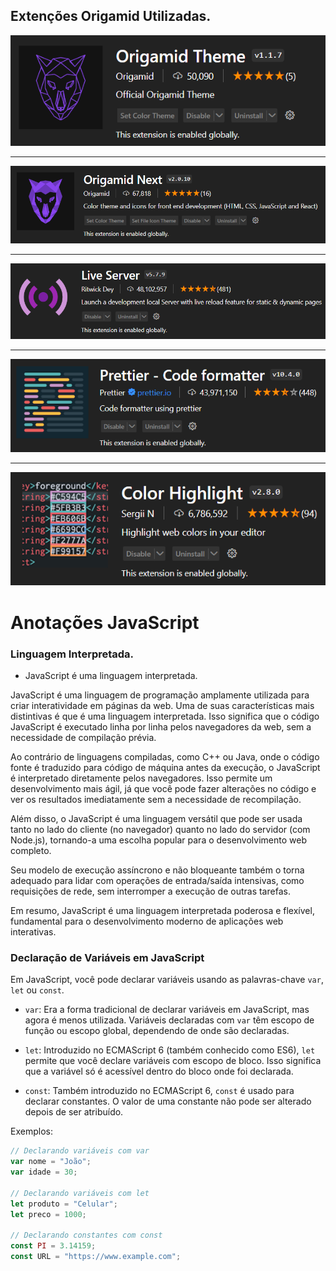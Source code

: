 ## Extenções Origamid Utilizadas.

![alt text](image.png)

---

![alt text](image-1.png)

---

![alt text](image-2.png)

---

![alt text](image-3.png)

---

![alt text](image-4.png)

# Anotações JavaScript

### Linguagem Interpretada.

- JavaScript é uma linguagem interpretada.

JavaScript é uma linguagem de programação amplamente utilizada para criar interatividade em páginas da web. Uma de suas características mais distintivas é que é uma linguagem interpretada. Isso significa que o código JavaScript é executado linha por linha pelos navegadores da web, sem a necessidade de compilação prévia.

Ao contrário de linguagens compiladas, como C++ ou Java, onde o código fonte é traduzido para código de máquina antes da execução, o JavaScript é interpretado diretamente pelos navegadores. Isso permite um desenvolvimento mais ágil, já que você pode fazer alterações no código e ver os resultados imediatamente sem a necessidade de recompilação.

Além disso, o JavaScript é uma linguagem versátil que pode ser usada tanto no lado do cliente (no navegador) quanto no lado do servidor (com Node.js), tornando-a uma escolha popular para o desenvolvimento web completo.

Seu modelo de execução assíncrono e não bloqueante também o torna adequado para lidar com operações de entrada/saída intensivas, como requisições de rede, sem interromper a execução de outras tarefas.

Em resumo, JavaScript é uma linguagem interpretada poderosa e flexível, fundamental para o desenvolvimento moderno de aplicações web interativas.

### Declaração de Variáveis em JavaScript

Em JavaScript, você pode declarar variáveis usando as palavras-chave `var`, `let` ou `const`.

- `var`: Era a forma tradicional de declarar variáveis em JavaScript, mas agora é menos utilizada. Variáveis declaradas com `var` têm escopo de função ou escopo global, dependendo de onde são declaradas.

- `let`: Introduzido no ECMAScript 6 (também conhecido como ES6), `let` permite que você declare variáveis com escopo de bloco. Isso significa que a variável só é acessível dentro do bloco onde foi declarada.

- `const`: Também introduzido no ECMAScript 6, `const` é usado para declarar constantes. O valor de uma constante não pode ser alterado depois de ser atribuído.

Exemplos:

```javascript
// Declarando variáveis com var
var nome = "João";
var idade = 30;

// Declarando variáveis com let
let produto = "Celular";
let preco = 1000;

// Declarando constantes com const
const PI = 3.14159;
const URL = "https://www.example.com";
```
